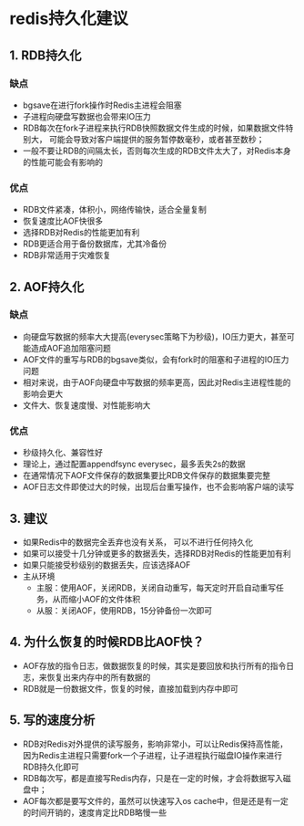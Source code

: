 # redis持久化建议


## 1. RDB持久化
### 缺点
* bgsave在进行fork操作时Redis主进程会阻塞
* 子进程向硬盘写数据也会带来IO压力
* RDB每次在fork子进程来执行RDB快照数据文件生成的时候，如果数据文件特别大，
  可能会导致对客户端提供的服务暂停数毫秒，或者甚至数秒；
* 一般不要让RDB的间隔太长，否则每次生成的RDB文件太大了，对Redis本身的性能可能会有影响的

### 优点
* RDB文件紧凑，体积小，网络传输快，适合全量复制
* 恢复速度比AOF快很多
* 选择RDB对Redis的性能更加有利
* RDB更适合用于备份数据库，尤其冷备份
* RDB非常适用于灾难恢复


## 2. AOF持久化
### 缺点
* 向硬盘写数据的频率大大提高(everysec策略下为秒级)，IO压力更大，甚至可能造成AOF追加阻塞问题
* AOF文件的重写与RDB的bgsave类似，会有fork时的阻塞和子进程的IO压力问题
* 相对来说，由于AOF向硬盘中写数据的频率更高，因此对Redis主进程性能的影响会更大
* 文件大、恢复速度慢、对性能影响大

### 优点
* 秒级持久化、兼容性好
* 理论上，通过配置appendfsync everysec，最多丢失2s的数据
* 在通常情况下AOF文件保存的数据集要比RDB文件保存的数据集要完整
* AOF日志文件即使过大的时候，出现后台重写操作，也不会影响客户端的读写


## 3. 建议
* 如果Redis中的数据完全丢弃也没有关系， 可以不进行任何持久化
* 如果可以接受十几分钟或更多的数据丢失，选择RDB对Redis的性能更加有利
* 如果只能接受秒级别的数据丢失，应该选择AOF
* 主从环境
  * 主服：使用AOF，关闭RDB，关闭自动重写，每天定时开启自动重写任务，从而缩小AOF的文件体积
  * 从服：关闭AOF，使用RDB，15分钟备份一次即可


## 4. 为什么恢复的时候RDB比AOF快？
* AOF存放的指令日志，做数据恢复的时候，其实是要回放和执行所有的指令日志，来恢复出来内存中的所有数据的
* RDB就是一份数据文件，恢复的时候，直接加载到内存中即可


## 5. 写的速度分析
* RDB对Redis对外提供的读写服务，影响非常小，可以让Redis保持高性能，
  因为Redis主进程只需要fork一个子进程，让子进程执行磁盘IO操作来进行RDB持久化即可
* RDB每次写，都是直接写Redis内存，只是在一定的时候，才会将数据写入磁盘中；
* AOF每次都是要写文件的，虽然可以快速写入os cache中，但是还是有一定的时间开销的，速度肯定比RDB略慢一些
